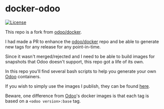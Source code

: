 # docker-odoo

[![License](https://img.shields.io/badge/license-LGPL%20v3-blue.svg?style=flat)](https://raw.githubusercontent.com/steenzout/docker-odoo/master/LICENSE)

This repo is a fork from [odoo/docker][odoo/docker].

I had made a PR to enhance the [odoo/docker][odoo/docker] repo and
be able to generate new tags for any release for any point-in-time.

Since it wasn't merged/rejected and
I need to be able to build images for snapshots that Odoo doesn't support,
this repo got a life of its own.

In this repo you'll find several bash scripts to help you generate your own [Odoo][odoo] containers.

If you wish to simply use the images I publish,
they can be found [here][hub/steenzout/odoo].

Beware, one difference from [Odoo][odoo]'s docker images is that
each tag is based on a `<odoo version>:base` tag.



[hub/steenzout/odoo]:	https://hub.docker.com/r/steenzout/odoo/	"Odoo docker images by Pedro Salgado"
[odoo]:	https://www.odoo.com	"Odoo"
[odoo/docker]:	https://github.com/odoo/docker	"Odoo docker images by Odoo"
